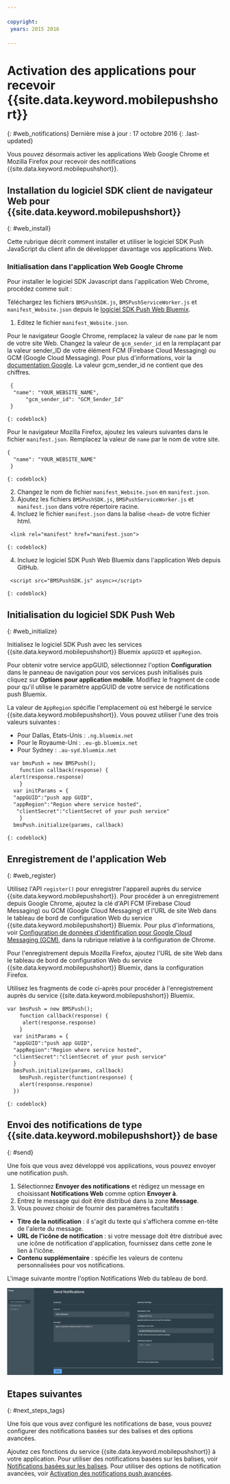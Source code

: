 ```yaml
---

copyright:
 years: 2015 2016

---
```



# Activation des applications pour recevoir {{site.data.keyword.mobilepushshort}}
{: #web_notifications}
Dernière mise à jour : 17 octobre 2016
{: .last-updated}

Vous pouvez désormais activer les applications Web Google Chrome et Mozilla Firefox pour recevoir des notifications {{site.data.keyword.mobilepushshort}}.

## Installation du logiciel SDK client de navigateur Web pour {{site.data.keyword.mobilepushshort}}
{: #web_install}

Cette rubrique décrit comment installer et utiliser le logiciel SDK Push JavaScript du client afin de développer davantage vos applications Web.

### Initialisation dans l'application Web Google Chrome

Pour installer le logiciel SDK Javascript dans l'application Web Chrome, procédez comme suit :

Téléchargez les fichiers `BMSPushSDK.js`, `BMSPushServiceWorker.js` et `manifest_Website.json` depuis le [logiciel SDK Push Web Bluemix](https://codeload.github.com/ibm-bluemix-mobile-services/bms-clientsdk-javascript-webpush/zip/master).

1. Editez le fichier `manifest_Website.json`.

Pour le navigateur Google Chrome, remplacez la valeur de `name` par le nom de votre site Web. Changez la  valeur de `gcm_sender_id` en la remplaçant par la valeur sender_ID de votre élément FCM (Firebase Cloud Messaging) ou GCM (Google Cloud Messaging). Pour plus d'informations, voir la [documentation Google](https://developers.google.com/web/fundamentals/getting-started/codelabs/push-notifications/#make_a_project_on_the_google_developer_console). La valeur gcm_sender_id ne contient que des chiffres.

```
 {
  "name": "YOUR_WEBSITE_NAME",
      "gcm_sender_id": "GCM_Sender_Id"
 }
```
    {: codeblock}
 
Pour le navigateur Mozilla Firefox, ajoutez les valeurs suivantes dans le fichier `manifest.json`.     Remplacez la valeur de `name` par le nom de votre site.

```
{
  "name": "YOUR_WEBSITE_NAME"
 }
```
    {: codeblock}

2. Changez le nom de fichier `manifest_Website.json` en `manifest.json`.
3. Ajoutez les fichiers `BMSPushSDK.js`, `BMSPushServiceWorker.js` et `manifest.json` dans votre répertoire racine.
3. Incluez le fichier `manifest.json` dans la balise `<head>` de votre fichier html.
```
 <link rel="manifest" href="manifest.json">
```
    {: codeblock}
4. Incluez le logiciel SDK Push Web Bluemix dans l'application Web depuis GitHub.
```
 <script src="BMSPushSDK.js" async></script>
```
    {: codeblock}

## Initialisation du logiciel SDK Push Web 
{: #web_initialize}

Initialisez le logiciel SDK Push avec les services {{site.data.keyword.mobilepushshort}} Bluemix `appGUID` et `appRegion`.  

Pour obtenir votre service appGUID, sélectionnez l'option **Configuration** dans le panneau de navigation pour vos services push initialisés puis cliquez sur **Options pour application mobile**. Modifiez le fragment de code pour qu'il utilise le paramètre appGUID de votre service de notifications push Bluemix.

La valeur de `AppRegion` spécifie l'emplacement où est hébergé le service {{site.data.keyword.mobilepushshort}}. Vous pouvez utiliser l'une des trois valeurs suivantes :

 - Pour Dallas, Etats-Unis :	 `.ng.bluemix.net`
 - Pour le Royaume-Uni :			 `.eu-gb.bluemix.net`
 - Pour Sydney :		 `.au-syd.bluemix.net`

```
 var bmsPush = new BMSPush();
    function callback(response) {
 alert(response.response)
    }
  var initParams = {
  "appGUID":"push app GUID",
  "appRegion":"Region where service hosted",
   "clientSecret":"clientSecret of your push service"
    }
  bmsPush.initialize(params, callback)
```
	{: codeblock}

## Enregistrement de l'application Web
{: #web_register}

Utilisez l'API `register()` pour enregistrer l'appareil auprès du service {{site.data.keyword.mobilepushshort}}. Pour procéder à un enregistrement depuis Google Chrome, ajoutez la clé d'API FCM (Firebase Cloud Messaging) ou GCM (Google Cloud Messaging) et l'URL de site Web dans le tableau de bord de configuration Web du service {{site.data.keyword.mobilepushshort}} Bluemix. Pour plus d'informations, voir [Configuration de données d'identification pour Google Cloud Messaging (GCM)](t_push_provider_android.html), dans la rubrique relative à la configuration de Chrome.

Pour l'enregistrement depuis Mozilla Firefox, ajoutez l'URL de site Web dans le tableau de bord de configuration Web du service {{site.data.keyword.mobilepushshort}} Bluemix, dans la configuration Firefox.

Utilisez les fragments de code ci-après pour procéder à l'enregistrement auprès du service {{site.data.keyword.mobilepushshort}} Bluemix.
```
var bmsPush = new BMSPush();
    function callback(response) {
     alert(response.response)
    }
  var initParams = {
  "appGUID":"push app GUID",
  "appRegion":"Region where service hosted",
  "clientSecret":"clientSecret of your push service"
  }
  bmsPush.initialize(params, callback)
    bmsPush.register(function(response) {
    alert(response.response)
  })
```
    {: codeblock}

## Envoi des notifications de type {{site.data.keyword.mobilepushshort}} de base
  {: #send}

Une fois que vous avez développé vos applications, vous pouvez envoyer une notification push. 

1. Sélectionnez **Envoyer des notifications** et rédigez un message en choisissant **Notifications Web** comme option **Envoyer à**. 
2. Entrez le message qui doit être distribué dans la zone **Message**.
3. Vous pouvez choisir de fournir des paramètres facultatifs :
  - **Titre de la notification** : il s'agit du texte qui s'affichera comme en-tête de l'alerte du message.
  - **URL de l'icône de notification** : si votre message doit être distribué avec une icône de notification d'application, fournissez dans cette zone le lien à l'icône.
  - **Contenu supplémentaire** : spécifie les valeurs de contenu personnalisées pour vos notifications.

L'image suivante montre l'option Notifications Web du tableau de bord.

  ![Ecran Notifications](images/DashboardWebpush.jpg)
  
## Etapes suivantes
  {: #next_steps_tags}

Une fois que vous avez configuré les notifications de base, vous pouvez configurer des notifications basées sur des balises et des options avancées.

Ajoutez ces fonctions du service {{site.data.keyword.mobilepushshort}} à votre application. Pour utiliser des notifications basées sur les balises, voir [Notifications basées sur les balises](c_tag_basednotifications.html). Pour utiliser des options de notification avancées, voir [Activation des notifications push avancées](t_advance_badge_sound_payload.html).



